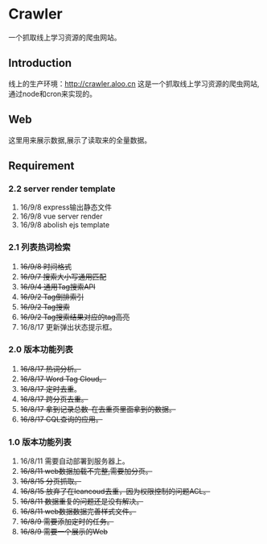 # Crawler
一个抓取线上学习资源的爬虫网站。
## Introduction
线上的生产环境：http://crawler.aloo.cn
这是一个抓取线上学习资源的爬虫网站,通过node和cron来实现的。


## Web
这里用来展示数据,展示了读取来的全量数据。

## Requirement
### 2.2 server render template
1. 16/9/8 express输出静态文件
1. 16/9/8 vue server render
1. 16/9/8 abolish ejs template


### 2.1 列表热词检索
1. <del>16/9/8 时间格式</del>
1. <del>16/9/7 搜索大小写通用匹配</del>
1. <del>16/9/4 通用Tag搜索API</del>
1. <del>16/9/2 Tag倒排索引</del>
1. <del>16/9/2 Tag搜索</del>
1. <del>16/9/2 Tag搜索结果对应的tag高亮</del>
1. 16/8/17 更新弹出状态提示框。

### 2.0 版本功能列表
 1. <del>16/8/17 热词分析。</del>
 1. <del>16/8/17 Word Tag Cloud。</del>
 1. <del>16/8/17 定时去重</del>。
 1. <del>16/8/17 跨分页去重。</del>
 1. <del>16/8/17 拿到记录总数-在去重页里面拿到的数据。</del>
 1. <del>16/8/17 CQL查询的应用。</del>

### 1.0 版本功能列表

 1. 16/8/11 需要自动部署到服务器上。
 1. <del>16/8/11 web数据加载不完整,需要加分页。</del>
 1. <del>16/8/15 分页抓取。</del>
 1. <del>16/8/15 放弃了在leancoud去重，因为权限控制的问题ACL。</del>
 1. <del>16/8/11 数据重复的问题还是没有解决。</del>
 1. <del>16/8/11 web数据数据完善样式文件。</del>
 1. <del>16/8/9 需要添加定时的任务。</del>
 1. <del>16/8/9 需要一个展示的Web</del>
                                                    